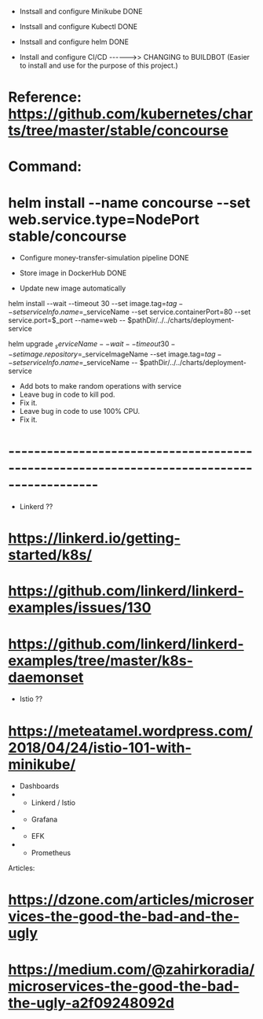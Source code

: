 * Instsall and configure Minikube DONE
* Instsall and configure Kubectl DONE
* Instsall and configure helm DONE

* Install and configure CI/CD ------>> CHANGING to BUILDBOT (Easier to install and use for the purpose of this project.)
# Reference: https://github.com/kubernetes/charts/tree/master/stable/concourse
# Command: 
# helm install --name concourse --set web.service.type=NodePort  stable/concourse

* Configure money-transfer-simulation pipeline DONE

* Store image in DockerHub DONE

* Update new image automatically

helm install --wait --timeout 30 --set image.tag=$tag --set serviceInfo.name=$_serviceName --set service.containerPort=80 --set service.port=$_port --name=web -- $pathDir/../../charts/deployment-service

helm upgrade ${_serviceName} --wait --timeout 30 --set image.repository=$_serviceImageName --set image.tag=$tag --set serviceInfo.name=$_serviceName  -- $pathDir/../../charts/deployment-service


* Add bots to make random operations with service
* Leave bug in code to kill pod.
* Fix it.
* Leave bug in code to use 100% CPU.
* Fix it.


# ------------------------------------------------------------------------------------------

* Linkerd ??
# https://linkerd.io/getting-started/k8s/
# https://github.com/linkerd/linkerd-examples/issues/130
# https://github.com/linkerd/linkerd-examples/tree/master/k8s-daemonset

* Istio ??
# https://meteatamel.wordpress.com/2018/04/24/istio-101-with-minikube/

* Dashboards
* * Linkerd / Istio
* * Grafana
* * EFK
* * Prometheus

Articles:
# https://dzone.com/articles/microservices-the-good-the-bad-and-the-ugly
# https://medium.com/@zahirkoradia/microservices-the-good-the-bad-the-ugly-a2f09248092d